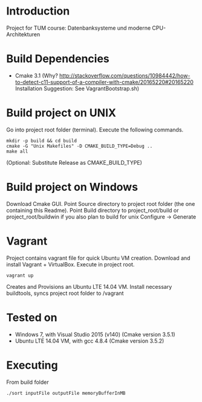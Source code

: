 # Introduction
Project for TUM course: Datenbanksysteme und moderne CPU-Architekturen 

# Build Dependencies
* Cmake 3.1 (Why? http://stackoverflow.com/questions/10984442/how-to-detect-c11-support-of-a-compiler-with-cmake/20165220#20165220 Installation Suggestion: See VagrantBootstrap.sh)

# Build project on UNIX
Go into project root folder (terminal). Execute the following commands.
```
mkdir -p build && cd build
cmake -G "Unix Makefiles" -D CMAKE_BUILD_TYPE=Debug ..
make all
```
(Optional: Substitute Release as CMAKE_BUILD_TYPE)

# Build project on Windows
Download Cmake GUI. Point Source directory to project root folder (the one containing this Readme).
Point Build directory to project_root/build or project_root/buildwin if you also plan to build for unix
Configure -> Generate

# Vagrant
Project contains vagrant file for quick Ubuntu VM creation.
Download and install Vagrant + VirtualBox.
Execute in project root.
```
vagrant up
```
Creates and Provisions an Ubuntu LTE 14.04 VM. Install necessary buildtools, syncs project root folder to
/vagrant

# Tested on
* Windows 7, with Visual Studio 2015 (v140) (Cmake version 3.5.1)
* Ubuntu LTE 14.04 VM, with gcc 4.8.4 (Cmake version 3.5.2)

# Executing
From build folder
```
./sort inputFile outputFile memoryBufferInMB
```